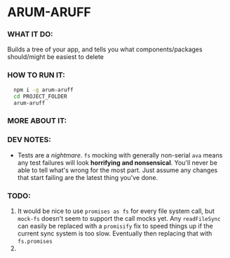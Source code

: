 # ARUM-ARUFF

### WHAT IT DO:
Builds a tree of your app, and tells you what components/packages should/might be easiest to delete

### HOW TO RUN IT:
```sh
  npm i -g arum-aruff
  cd PROJECT_FOLDER
  arum-aruff
```

### MORE ABOUT IT:

### DEV NOTES:
* Tests are a *nightmare*. `fs` mocking with generally non-serial `ava` means any test failures will look **horrifying and nonsensical**. You'll never be able to tell what's wrong for the most part. Just assume any changes that start failing are the latest thing you've done.


### TODO:
1. It would be nice to use `promises as fs` for every file system call, but `mock-fs` doesn't seem to support the call mocks yet. Any `readFileSync` can easily be replaced with a `promisify` fix to speed things up if the current sync system is too slow. Eventually then replacing that with `fs.promises`
2. 